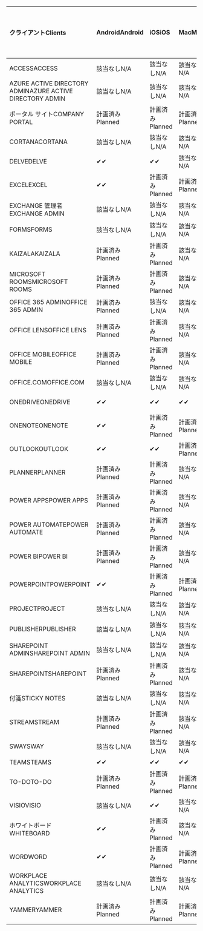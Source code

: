 <!-- This file is generated automatically. Changes made to this file will be overwritten.-->
|<span data-ttu-id="79ded-101">クライアント</span><span class="sxs-lookup"><span data-stu-id="79ded-101">Clients</span></span>|<span data-ttu-id="79ded-102">Android</span><span class="sxs-lookup"><span data-stu-id="79ded-102">Android</span></span>|<span data-ttu-id="79ded-103">iOS</span><span class="sxs-lookup"><span data-stu-id="79ded-103">iOS</span></span>|<span data-ttu-id="79ded-104">Mac</span><span class="sxs-lookup"><span data-stu-id="79ded-104">Mac</span></span>|<span data-ttu-id="79ded-105">Windows 10</span><span class="sxs-lookup"><span data-stu-id="79ded-105">Windows 10</span></span><br><span data-ttu-id="79ded-106">Desktop</span><span class="sxs-lookup"><span data-stu-id="79ded-106">Desktop</span></span>|<span data-ttu-id="79ded-107">Windows 10</span><span class="sxs-lookup"><span data-stu-id="79ded-107">Windows 10</span></span><br><span data-ttu-id="79ded-108">モダン アプリ</span><span class="sxs-lookup"><span data-stu-id="79ded-108">Modern Apps</span></span>|
|:-|:-|:-|:-|:-|:-|
|<span data-ttu-id="79ded-109">ACCESS</span><span class="sxs-lookup"><span data-stu-id="79ded-109">ACCESS</span></span>|<span data-ttu-id="79ded-110">該当なし</span><span class="sxs-lookup"><span data-stu-id="79ded-110">N/A</span></span>|<span data-ttu-id="79ded-111">該当なし</span><span class="sxs-lookup"><span data-stu-id="79ded-111">N/A</span></span>|<span data-ttu-id="79ded-112">該当なし</span><span class="sxs-lookup"><span data-stu-id="79ded-112">N/A</span></span>|<span data-ttu-id="79ded-113">計画済み</span><span class="sxs-lookup"><span data-stu-id="79ded-113">Planned</span></span>|<span data-ttu-id="79ded-114">該当なし</span><span class="sxs-lookup"><span data-stu-id="79ded-114">N/A</span></span>|
|<span data-ttu-id="79ded-115">AZURE ACTIVE DIRECTORY ADMIN</span><span class="sxs-lookup"><span data-stu-id="79ded-115">AZURE ACTIVE DIRECTORY ADMIN</span></span>|<span data-ttu-id="79ded-116">該当なし</span><span class="sxs-lookup"><span data-stu-id="79ded-116">N/A</span></span>|<span data-ttu-id="79ded-117">該当なし</span><span class="sxs-lookup"><span data-stu-id="79ded-117">N/A</span></span>|<span data-ttu-id="79ded-118">該当なし</span><span class="sxs-lookup"><span data-stu-id="79ded-118">N/A</span></span>|<span data-ttu-id="79ded-119">計画済み</span><span class="sxs-lookup"><span data-stu-id="79ded-119">Planned</span></span>|<span data-ttu-id="79ded-120">該当なし</span><span class="sxs-lookup"><span data-stu-id="79ded-120">N/A</span></span>|
|<span data-ttu-id="79ded-121">ポータル サイト</span><span class="sxs-lookup"><span data-stu-id="79ded-121">COMPANY PORTAL</span></span>|<span data-ttu-id="79ded-122">計画済み</span><span class="sxs-lookup"><span data-stu-id="79ded-122">Planned</span></span>|<span data-ttu-id="79ded-123">計画済み</span><span class="sxs-lookup"><span data-stu-id="79ded-123">Planned</span></span>|<span data-ttu-id="79ded-124">計画済み</span><span class="sxs-lookup"><span data-stu-id="79ded-124">Planned</span></span>|<span data-ttu-id="79ded-125">該当なし</span><span class="sxs-lookup"><span data-stu-id="79ded-125">N/A</span></span>|<span data-ttu-id="79ded-126">計画済み</span><span class="sxs-lookup"><span data-stu-id="79ded-126">Planned</span></span>|
|<span data-ttu-id="79ded-127">CORTANA</span><span class="sxs-lookup"><span data-stu-id="79ded-127">CORTANA</span></span>|<span data-ttu-id="79ded-128">該当なし</span><span class="sxs-lookup"><span data-stu-id="79ded-128">N/A</span></span>|<span data-ttu-id="79ded-129">該当なし</span><span class="sxs-lookup"><span data-stu-id="79ded-129">N/A</span></span>|<span data-ttu-id="79ded-130">該当なし</span><span class="sxs-lookup"><span data-stu-id="79ded-130">N/A</span></span>|<span data-ttu-id="79ded-131">該当なし</span><span class="sxs-lookup"><span data-stu-id="79ded-131">N/A</span></span>|<span data-ttu-id="79ded-132">計画済み</span><span class="sxs-lookup"><span data-stu-id="79ded-132">Planned</span></span>|
|<span data-ttu-id="79ded-133">DELVE</span><span class="sxs-lookup"><span data-stu-id="79ded-133">DELVE</span></span>|<span data-ttu-id="79ded-134">✔</span><span class="sxs-lookup"><span data-stu-id="79ded-134">✔</span></span>|<span data-ttu-id="79ded-135">✔</span><span class="sxs-lookup"><span data-stu-id="79ded-135">✔</span></span>|<span data-ttu-id="79ded-136">該当なし</span><span class="sxs-lookup"><span data-stu-id="79ded-136">N/A</span></span>|<span data-ttu-id="79ded-137">該当なし</span><span class="sxs-lookup"><span data-stu-id="79ded-137">N/A</span></span>|<span data-ttu-id="79ded-138">該当なし</span><span class="sxs-lookup"><span data-stu-id="79ded-138">N/A</span></span>|
|<span data-ttu-id="79ded-139">EXCEL</span><span class="sxs-lookup"><span data-stu-id="79ded-139">EXCEL</span></span>|<span data-ttu-id="79ded-140">✔</span><span class="sxs-lookup"><span data-stu-id="79ded-140">✔</span></span>|<span data-ttu-id="79ded-141">計画済み</span><span class="sxs-lookup"><span data-stu-id="79ded-141">Planned</span></span>|<span data-ttu-id="79ded-142">計画済み</span><span class="sxs-lookup"><span data-stu-id="79ded-142">Planned</span></span>|<span data-ttu-id="79ded-143">計画済み</span><span class="sxs-lookup"><span data-stu-id="79ded-143">Planned</span></span>|<span data-ttu-id="79ded-144">該当なし</span><span class="sxs-lookup"><span data-stu-id="79ded-144">N/A</span></span>|
|<span data-ttu-id="79ded-145">EXCHANGE 管理者</span><span class="sxs-lookup"><span data-stu-id="79ded-145">EXCHANGE ADMIN</span></span>|<span data-ttu-id="79ded-146">該当なし</span><span class="sxs-lookup"><span data-stu-id="79ded-146">N/A</span></span>|<span data-ttu-id="79ded-147">該当なし</span><span class="sxs-lookup"><span data-stu-id="79ded-147">N/A</span></span>|<span data-ttu-id="79ded-148">該当なし</span><span class="sxs-lookup"><span data-stu-id="79ded-148">N/A</span></span>|<span data-ttu-id="79ded-149">✔</span><span class="sxs-lookup"><span data-stu-id="79ded-149">✔</span></span>|<span data-ttu-id="79ded-150">該当なし</span><span class="sxs-lookup"><span data-stu-id="79ded-150">N/A</span></span>|
|<span data-ttu-id="79ded-151">FORMS</span><span class="sxs-lookup"><span data-stu-id="79ded-151">FORMS</span></span>|<span data-ttu-id="79ded-152">該当なし</span><span class="sxs-lookup"><span data-stu-id="79ded-152">N/A</span></span>|<span data-ttu-id="79ded-153">該当なし</span><span class="sxs-lookup"><span data-stu-id="79ded-153">N/A</span></span>|<span data-ttu-id="79ded-154">該当なし</span><span class="sxs-lookup"><span data-stu-id="79ded-154">N/A</span></span>|<span data-ttu-id="79ded-155">該当なし</span><span class="sxs-lookup"><span data-stu-id="79ded-155">N/A</span></span>|<span data-ttu-id="79ded-156">該当なし</span><span class="sxs-lookup"><span data-stu-id="79ded-156">N/A</span></span>|
|<span data-ttu-id="79ded-157">KAIZALA</span><span class="sxs-lookup"><span data-stu-id="79ded-157">KAIZALA</span></span>|<span data-ttu-id="79ded-158">計画済み</span><span class="sxs-lookup"><span data-stu-id="79ded-158">Planned</span></span>|<span data-ttu-id="79ded-159">計画済み</span><span class="sxs-lookup"><span data-stu-id="79ded-159">Planned</span></span>|<span data-ttu-id="79ded-160">該当なし</span><span class="sxs-lookup"><span data-stu-id="79ded-160">N/A</span></span>|<span data-ttu-id="79ded-161">該当なし</span><span class="sxs-lookup"><span data-stu-id="79ded-161">N/A</span></span>|<span data-ttu-id="79ded-162">該当なし</span><span class="sxs-lookup"><span data-stu-id="79ded-162">N/A</span></span>|
|<span data-ttu-id="79ded-163">MICROSOFT ROOMS</span><span class="sxs-lookup"><span data-stu-id="79ded-163">MICROSOFT ROOMS</span></span>|<span data-ttu-id="79ded-164">計画済み</span><span class="sxs-lookup"><span data-stu-id="79ded-164">Planned</span></span>|<span data-ttu-id="79ded-165">計画済み</span><span class="sxs-lookup"><span data-stu-id="79ded-165">Planned</span></span>|<span data-ttu-id="79ded-166">該当なし</span><span class="sxs-lookup"><span data-stu-id="79ded-166">N/A</span></span>|<span data-ttu-id="79ded-167">該当なし</span><span class="sxs-lookup"><span data-stu-id="79ded-167">N/A</span></span>|<span data-ttu-id="79ded-168">該当なし</span><span class="sxs-lookup"><span data-stu-id="79ded-168">N/A</span></span>|
|<span data-ttu-id="79ded-169">OFFICE 365 ADMIN</span><span class="sxs-lookup"><span data-stu-id="79ded-169">OFFICE 365 ADMIN</span></span>|<span data-ttu-id="79ded-170">計画済み</span><span class="sxs-lookup"><span data-stu-id="79ded-170">Planned</span></span>|<span data-ttu-id="79ded-171">該当なし</span><span class="sxs-lookup"><span data-stu-id="79ded-171">N/A</span></span>|<span data-ttu-id="79ded-172">該当なし</span><span class="sxs-lookup"><span data-stu-id="79ded-172">N/A</span></span>|<span data-ttu-id="79ded-173">該当なし</span><span class="sxs-lookup"><span data-stu-id="79ded-173">N/A</span></span>|<span data-ttu-id="79ded-174">該当なし</span><span class="sxs-lookup"><span data-stu-id="79ded-174">N/A</span></span>|
|<span data-ttu-id="79ded-175">OFFICE LENS</span><span class="sxs-lookup"><span data-stu-id="79ded-175">OFFICE LENS</span></span>|<span data-ttu-id="79ded-176">計画済み</span><span class="sxs-lookup"><span data-stu-id="79ded-176">Planned</span></span>|<span data-ttu-id="79ded-177">計画済み</span><span class="sxs-lookup"><span data-stu-id="79ded-177">Planned</span></span>|<span data-ttu-id="79ded-178">該当なし</span><span class="sxs-lookup"><span data-stu-id="79ded-178">N/A</span></span>|<span data-ttu-id="79ded-179">該当なし</span><span class="sxs-lookup"><span data-stu-id="79ded-179">N/A</span></span>|<span data-ttu-id="79ded-180">該当なし</span><span class="sxs-lookup"><span data-stu-id="79ded-180">N/A</span></span>|
|<span data-ttu-id="79ded-181">OFFICE MOBILE</span><span class="sxs-lookup"><span data-stu-id="79ded-181">OFFICE MOBILE</span></span>|<span data-ttu-id="79ded-182">計画済み</span><span class="sxs-lookup"><span data-stu-id="79ded-182">Planned</span></span>|<span data-ttu-id="79ded-183">計画済み</span><span class="sxs-lookup"><span data-stu-id="79ded-183">Planned</span></span>|<span data-ttu-id="79ded-184">該当なし</span><span class="sxs-lookup"><span data-stu-id="79ded-184">N/A</span></span>|<span data-ttu-id="79ded-185">該当なし</span><span class="sxs-lookup"><span data-stu-id="79ded-185">N/A</span></span>|<span data-ttu-id="79ded-186">該当なし</span><span class="sxs-lookup"><span data-stu-id="79ded-186">N/A</span></span>|
|<span data-ttu-id="79ded-187">OFFICE.COM</span><span class="sxs-lookup"><span data-stu-id="79ded-187">OFFICE.COM</span></span>|<span data-ttu-id="79ded-188">該当なし</span><span class="sxs-lookup"><span data-stu-id="79ded-188">N/A</span></span>|<span data-ttu-id="79ded-189">該当なし</span><span class="sxs-lookup"><span data-stu-id="79ded-189">N/A</span></span>|<span data-ttu-id="79ded-190">該当なし</span><span class="sxs-lookup"><span data-stu-id="79ded-190">N/A</span></span>|<span data-ttu-id="79ded-191">該当なし</span><span class="sxs-lookup"><span data-stu-id="79ded-191">N/A</span></span>|<span data-ttu-id="79ded-192">計画済み</span><span class="sxs-lookup"><span data-stu-id="79ded-192">Planned</span></span>|
|<span data-ttu-id="79ded-193">ONEDRIVE</span><span class="sxs-lookup"><span data-stu-id="79ded-193">ONEDRIVE</span></span>|<span data-ttu-id="79ded-194">✔</span><span class="sxs-lookup"><span data-stu-id="79ded-194">✔</span></span>|<span data-ttu-id="79ded-195">✔</span><span class="sxs-lookup"><span data-stu-id="79ded-195">✔</span></span>|<span data-ttu-id="79ded-196">✔</span><span class="sxs-lookup"><span data-stu-id="79ded-196">✔</span></span>|<span data-ttu-id="79ded-197">✔</span><span class="sxs-lookup"><span data-stu-id="79ded-197">✔</span></span>|<span data-ttu-id="79ded-198">計画済み</span><span class="sxs-lookup"><span data-stu-id="79ded-198">Planned</span></span>|
|<span data-ttu-id="79ded-199">ONENOTE</span><span class="sxs-lookup"><span data-stu-id="79ded-199">ONENOTE</span></span>|<span data-ttu-id="79ded-200">✔</span><span class="sxs-lookup"><span data-stu-id="79ded-200">✔</span></span>|<span data-ttu-id="79ded-201">計画済み</span><span class="sxs-lookup"><span data-stu-id="79ded-201">Planned</span></span>|<span data-ttu-id="79ded-202">計画済み</span><span class="sxs-lookup"><span data-stu-id="79ded-202">Planned</span></span>|<span data-ttu-id="79ded-203">計画済み</span><span class="sxs-lookup"><span data-stu-id="79ded-203">Planned</span></span>|<span data-ttu-id="79ded-204">計画済み</span><span class="sxs-lookup"><span data-stu-id="79ded-204">Planned</span></span>|
|<span data-ttu-id="79ded-205">OUTLOOK</span><span class="sxs-lookup"><span data-stu-id="79ded-205">OUTLOOK</span></span>|<span data-ttu-id="79ded-206">✔</span><span class="sxs-lookup"><span data-stu-id="79ded-206">✔</span></span>|<span data-ttu-id="79ded-207">✔</span><span class="sxs-lookup"><span data-stu-id="79ded-207">✔</span></span>|<span data-ttu-id="79ded-208">計画済み</span><span class="sxs-lookup"><span data-stu-id="79ded-208">Planned</span></span>|<span data-ttu-id="79ded-209">計画済み</span><span class="sxs-lookup"><span data-stu-id="79ded-209">Planned</span></span>|<span data-ttu-id="79ded-210">計画済み</span><span class="sxs-lookup"><span data-stu-id="79ded-210">Planned</span></span>|
|<span data-ttu-id="79ded-211">PLANNER</span><span class="sxs-lookup"><span data-stu-id="79ded-211">PLANNER</span></span>|<span data-ttu-id="79ded-212">計画済み</span><span class="sxs-lookup"><span data-stu-id="79ded-212">Planned</span></span>|<span data-ttu-id="79ded-213">計画済み</span><span class="sxs-lookup"><span data-stu-id="79ded-213">Planned</span></span>|<span data-ttu-id="79ded-214">該当なし</span><span class="sxs-lookup"><span data-stu-id="79ded-214">N/A</span></span>|<span data-ttu-id="79ded-215">該当なし</span><span class="sxs-lookup"><span data-stu-id="79ded-215">N/A</span></span>|<span data-ttu-id="79ded-216">該当なし</span><span class="sxs-lookup"><span data-stu-id="79ded-216">N/A</span></span>|
|<span data-ttu-id="79ded-217">POWER APPS</span><span class="sxs-lookup"><span data-stu-id="79ded-217">POWER APPS</span></span>|<span data-ttu-id="79ded-218">計画済み</span><span class="sxs-lookup"><span data-stu-id="79ded-218">Planned</span></span>|<span data-ttu-id="79ded-219">計画済み</span><span class="sxs-lookup"><span data-stu-id="79ded-219">Planned</span></span>|<span data-ttu-id="79ded-220">該当なし</span><span class="sxs-lookup"><span data-stu-id="79ded-220">N/A</span></span>|<span data-ttu-id="79ded-221">該当なし</span><span class="sxs-lookup"><span data-stu-id="79ded-221">N/A</span></span>|<span data-ttu-id="79ded-222">計画済み</span><span class="sxs-lookup"><span data-stu-id="79ded-222">Planned</span></span>|
|<span data-ttu-id="79ded-223">POWER AUTOMATE</span><span class="sxs-lookup"><span data-stu-id="79ded-223">POWER AUTOMATE</span></span>|<span data-ttu-id="79ded-224">計画済み</span><span class="sxs-lookup"><span data-stu-id="79ded-224">Planned</span></span>|<span data-ttu-id="79ded-225">計画済み</span><span class="sxs-lookup"><span data-stu-id="79ded-225">Planned</span></span>|<span data-ttu-id="79ded-226">該当なし</span><span class="sxs-lookup"><span data-stu-id="79ded-226">N/A</span></span>|<span data-ttu-id="79ded-227">該当なし</span><span class="sxs-lookup"><span data-stu-id="79ded-227">N/A</span></span>|<span data-ttu-id="79ded-228">該当なし</span><span class="sxs-lookup"><span data-stu-id="79ded-228">N/A</span></span>|
|<span data-ttu-id="79ded-229">POWER BI</span><span class="sxs-lookup"><span data-stu-id="79ded-229">POWER BI</span></span>|<span data-ttu-id="79ded-230">計画済み</span><span class="sxs-lookup"><span data-stu-id="79ded-230">Planned</span></span>|<span data-ttu-id="79ded-231">計画済み</span><span class="sxs-lookup"><span data-stu-id="79ded-231">Planned</span></span>|<span data-ttu-id="79ded-232">該当なし</span><span class="sxs-lookup"><span data-stu-id="79ded-232">N/A</span></span>|<span data-ttu-id="79ded-233">計画済み</span><span class="sxs-lookup"><span data-stu-id="79ded-233">Planned</span></span>|<span data-ttu-id="79ded-234">計画済み</span><span class="sxs-lookup"><span data-stu-id="79ded-234">Planned</span></span>|
|<span data-ttu-id="79ded-235">POWERPOINT</span><span class="sxs-lookup"><span data-stu-id="79ded-235">POWERPOINT</span></span>|<span data-ttu-id="79ded-236">✔</span><span class="sxs-lookup"><span data-stu-id="79ded-236">✔</span></span>|<span data-ttu-id="79ded-237">計画済み</span><span class="sxs-lookup"><span data-stu-id="79ded-237">Planned</span></span>|<span data-ttu-id="79ded-238">計画済み</span><span class="sxs-lookup"><span data-stu-id="79ded-238">Planned</span></span>|<span data-ttu-id="79ded-239">計画済み</span><span class="sxs-lookup"><span data-stu-id="79ded-239">Planned</span></span>|<span data-ttu-id="79ded-240">該当なし</span><span class="sxs-lookup"><span data-stu-id="79ded-240">N/A</span></span>|
|<span data-ttu-id="79ded-241">PROJECT</span><span class="sxs-lookup"><span data-stu-id="79ded-241">PROJECT</span></span>|<span data-ttu-id="79ded-242">該当なし</span><span class="sxs-lookup"><span data-stu-id="79ded-242">N/A</span></span>|<span data-ttu-id="79ded-243">該当なし</span><span class="sxs-lookup"><span data-stu-id="79ded-243">N/A</span></span>|<span data-ttu-id="79ded-244">該当なし</span><span class="sxs-lookup"><span data-stu-id="79ded-244">N/A</span></span>|<span data-ttu-id="79ded-245">計画済み</span><span class="sxs-lookup"><span data-stu-id="79ded-245">Planned</span></span>|<span data-ttu-id="79ded-246">該当なし</span><span class="sxs-lookup"><span data-stu-id="79ded-246">N/A</span></span>|
|<span data-ttu-id="79ded-247">PUBLISHER</span><span class="sxs-lookup"><span data-stu-id="79ded-247">PUBLISHER</span></span>|<span data-ttu-id="79ded-248">該当なし</span><span class="sxs-lookup"><span data-stu-id="79ded-248">N/A</span></span>|<span data-ttu-id="79ded-249">該当なし</span><span class="sxs-lookup"><span data-stu-id="79ded-249">N/A</span></span>|<span data-ttu-id="79ded-250">該当なし</span><span class="sxs-lookup"><span data-stu-id="79ded-250">N/A</span></span>|<span data-ttu-id="79ded-251">✔</span><span class="sxs-lookup"><span data-stu-id="79ded-251">✔</span></span>|<span data-ttu-id="79ded-252">該当なし</span><span class="sxs-lookup"><span data-stu-id="79ded-252">N/A</span></span>|
|<span data-ttu-id="79ded-253">SHAREPOINT ADMIN</span><span class="sxs-lookup"><span data-stu-id="79ded-253">SHAREPOINT ADMIN</span></span>|<span data-ttu-id="79ded-254">該当なし</span><span class="sxs-lookup"><span data-stu-id="79ded-254">N/A</span></span>|<span data-ttu-id="79ded-255">該当なし</span><span class="sxs-lookup"><span data-stu-id="79ded-255">N/A</span></span>|<span data-ttu-id="79ded-256">該当なし</span><span class="sxs-lookup"><span data-stu-id="79ded-256">N/A</span></span>|<span data-ttu-id="79ded-257">計画済み</span><span class="sxs-lookup"><span data-stu-id="79ded-257">Planned</span></span>|<span data-ttu-id="79ded-258">該当なし</span><span class="sxs-lookup"><span data-stu-id="79ded-258">N/A</span></span>|
|<span data-ttu-id="79ded-259">SHAREPOINT</span><span class="sxs-lookup"><span data-stu-id="79ded-259">SHAREPOINT</span></span>|<span data-ttu-id="79ded-260">計画済み</span><span class="sxs-lookup"><span data-stu-id="79ded-260">Planned</span></span>|<span data-ttu-id="79ded-261">計画済み</span><span class="sxs-lookup"><span data-stu-id="79ded-261">Planned</span></span>|<span data-ttu-id="79ded-262">該当なし</span><span class="sxs-lookup"><span data-stu-id="79ded-262">N/A</span></span>|<span data-ttu-id="79ded-263">該当なし</span><span class="sxs-lookup"><span data-stu-id="79ded-263">N/A</span></span>|<span data-ttu-id="79ded-264">該当なし</span><span class="sxs-lookup"><span data-stu-id="79ded-264">N/A</span></span>|
|<span data-ttu-id="79ded-265">付箋</span><span class="sxs-lookup"><span data-stu-id="79ded-265">STICKY NOTES</span></span>|<span data-ttu-id="79ded-266">該当なし</span><span class="sxs-lookup"><span data-stu-id="79ded-266">N/A</span></span>|<span data-ttu-id="79ded-267">該当なし</span><span class="sxs-lookup"><span data-stu-id="79ded-267">N/A</span></span>|<span data-ttu-id="79ded-268">該当なし</span><span class="sxs-lookup"><span data-stu-id="79ded-268">N/A</span></span>|<span data-ttu-id="79ded-269">該当なし</span><span class="sxs-lookup"><span data-stu-id="79ded-269">N/A</span></span>|<span data-ttu-id="79ded-270">計画済み</span><span class="sxs-lookup"><span data-stu-id="79ded-270">Planned</span></span>|
|<span data-ttu-id="79ded-271">STREAM</span><span class="sxs-lookup"><span data-stu-id="79ded-271">STREAM</span></span>|<span data-ttu-id="79ded-272">計画済み</span><span class="sxs-lookup"><span data-stu-id="79ded-272">Planned</span></span>|<span data-ttu-id="79ded-273">計画済み</span><span class="sxs-lookup"><span data-stu-id="79ded-273">Planned</span></span>|<span data-ttu-id="79ded-274">該当なし</span><span class="sxs-lookup"><span data-stu-id="79ded-274">N/A</span></span>|<span data-ttu-id="79ded-275">該当なし</span><span class="sxs-lookup"><span data-stu-id="79ded-275">N/A</span></span>|<span data-ttu-id="79ded-276">該当なし</span><span class="sxs-lookup"><span data-stu-id="79ded-276">N/A</span></span>|
|<span data-ttu-id="79ded-277">SWAY</span><span class="sxs-lookup"><span data-stu-id="79ded-277">SWAY</span></span>|<span data-ttu-id="79ded-278">該当なし</span><span class="sxs-lookup"><span data-stu-id="79ded-278">N/A</span></span>|<span data-ttu-id="79ded-279">該当なし</span><span class="sxs-lookup"><span data-stu-id="79ded-279">N/A</span></span>|<span data-ttu-id="79ded-280">該当なし</span><span class="sxs-lookup"><span data-stu-id="79ded-280">N/A</span></span>|<span data-ttu-id="79ded-281">該当なし</span><span class="sxs-lookup"><span data-stu-id="79ded-281">N/A</span></span>|<span data-ttu-id="79ded-282">計画済み</span><span class="sxs-lookup"><span data-stu-id="79ded-282">Planned</span></span>|
|<span data-ttu-id="79ded-283">TEAMS</span><span class="sxs-lookup"><span data-stu-id="79ded-283">TEAMS</span></span>|<span data-ttu-id="79ded-284">✔</span><span class="sxs-lookup"><span data-stu-id="79ded-284">✔</span></span>|<span data-ttu-id="79ded-285">✔</span><span class="sxs-lookup"><span data-stu-id="79ded-285">✔</span></span>|<span data-ttu-id="79ded-286">✔</span><span class="sxs-lookup"><span data-stu-id="79ded-286">✔</span></span>|<span data-ttu-id="79ded-287">✔</span><span class="sxs-lookup"><span data-stu-id="79ded-287">✔</span></span>|<span data-ttu-id="79ded-288">該当なし</span><span class="sxs-lookup"><span data-stu-id="79ded-288">N/A</span></span>|
|<span data-ttu-id="79ded-289">TO-DO</span><span class="sxs-lookup"><span data-stu-id="79ded-289">TO-DO</span></span>|<span data-ttu-id="79ded-290">計画済み</span><span class="sxs-lookup"><span data-stu-id="79ded-290">Planned</span></span>|<span data-ttu-id="79ded-291">計画済み</span><span class="sxs-lookup"><span data-stu-id="79ded-291">Planned</span></span>|<span data-ttu-id="79ded-292">計画済み</span><span class="sxs-lookup"><span data-stu-id="79ded-292">Planned</span></span>|<span data-ttu-id="79ded-293">該当なし</span><span class="sxs-lookup"><span data-stu-id="79ded-293">N/A</span></span>|<span data-ttu-id="79ded-294">計画済み</span><span class="sxs-lookup"><span data-stu-id="79ded-294">Planned</span></span>|
|<span data-ttu-id="79ded-295">VISIO</span><span class="sxs-lookup"><span data-stu-id="79ded-295">VISIO</span></span>|<span data-ttu-id="79ded-296">該当なし</span><span class="sxs-lookup"><span data-stu-id="79ded-296">N/A</span></span>|<span data-ttu-id="79ded-297">✔</span><span class="sxs-lookup"><span data-stu-id="79ded-297">✔</span></span>|<span data-ttu-id="79ded-298">該当なし</span><span class="sxs-lookup"><span data-stu-id="79ded-298">N/A</span></span>|<span data-ttu-id="79ded-299">計画済み</span><span class="sxs-lookup"><span data-stu-id="79ded-299">Planned</span></span>|<span data-ttu-id="79ded-300">該当なし</span><span class="sxs-lookup"><span data-stu-id="79ded-300">N/A</span></span>|
|<span data-ttu-id="79ded-301">ホワイトボード</span><span class="sxs-lookup"><span data-stu-id="79ded-301">WHITEBOARD</span></span>|<span data-ttu-id="79ded-302">✔</span><span class="sxs-lookup"><span data-stu-id="79ded-302">✔</span></span>|<span data-ttu-id="79ded-303">計画済み</span><span class="sxs-lookup"><span data-stu-id="79ded-303">Planned</span></span>|<span data-ttu-id="79ded-304">該当なし</span><span class="sxs-lookup"><span data-stu-id="79ded-304">N/A</span></span>|<span data-ttu-id="79ded-305">該当なし</span><span class="sxs-lookup"><span data-stu-id="79ded-305">N/A</span></span>|<span data-ttu-id="79ded-306">計画済み</span><span class="sxs-lookup"><span data-stu-id="79ded-306">Planned</span></span>|
|<span data-ttu-id="79ded-307">WORD</span><span class="sxs-lookup"><span data-stu-id="79ded-307">WORD</span></span>|<span data-ttu-id="79ded-308">✔</span><span class="sxs-lookup"><span data-stu-id="79ded-308">✔</span></span>|<span data-ttu-id="79ded-309">計画済み</span><span class="sxs-lookup"><span data-stu-id="79ded-309">Planned</span></span>|<span data-ttu-id="79ded-310">計画済み</span><span class="sxs-lookup"><span data-stu-id="79ded-310">Planned</span></span>|<span data-ttu-id="79ded-311">計画済み</span><span class="sxs-lookup"><span data-stu-id="79ded-311">Planned</span></span>|<span data-ttu-id="79ded-312">該当なし</span><span class="sxs-lookup"><span data-stu-id="79ded-312">N/A</span></span>|
|<span data-ttu-id="79ded-313">WORKPLACE ANALYTICS</span><span class="sxs-lookup"><span data-stu-id="79ded-313">WORKPLACE ANALYTICS</span></span>|<span data-ttu-id="79ded-314">該当なし</span><span class="sxs-lookup"><span data-stu-id="79ded-314">N/A</span></span>|<span data-ttu-id="79ded-315">該当なし</span><span class="sxs-lookup"><span data-stu-id="79ded-315">N/A</span></span>|<span data-ttu-id="79ded-316">該当なし</span><span class="sxs-lookup"><span data-stu-id="79ded-316">N/A</span></span>|<span data-ttu-id="79ded-317">該当なし</span><span class="sxs-lookup"><span data-stu-id="79ded-317">N/A</span></span>|<span data-ttu-id="79ded-318">該当なし</span><span class="sxs-lookup"><span data-stu-id="79ded-318">N/A</span></span>|
|<span data-ttu-id="79ded-319">YAMMER</span><span class="sxs-lookup"><span data-stu-id="79ded-319">YAMMER</span></span>|<span data-ttu-id="79ded-320">計画済み</span><span class="sxs-lookup"><span data-stu-id="79ded-320">Planned</span></span>|<span data-ttu-id="79ded-321">計画済み</span><span class="sxs-lookup"><span data-stu-id="79ded-321">Planned</span></span>|<span data-ttu-id="79ded-322">計画済み</span><span class="sxs-lookup"><span data-stu-id="79ded-322">Planned</span></span>|<span data-ttu-id="79ded-323">計画済み</span><span class="sxs-lookup"><span data-stu-id="79ded-323">Planned</span></span>|<span data-ttu-id="79ded-324">N/A</span><span class="sxs-lookup"><span data-stu-id="79ded-324">N/A</span></span>|
